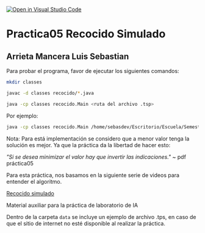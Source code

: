 [![Open in Visual Studio Code](https://classroom.github.com/assets/open-in-vscode-718a45dd9cf7e7f842a935f5ebbe5719a5e09af4491e668f4dbf3b35d5cca122.svg)](https://classroom.github.com/online_ide?assignment_repo_id=12022156&assignment_repo_type=AssignmentRepo)
# Practica05 Recocido Simulado

## Arrieta Mancera Luis Sebastian

Para probar el programa, favor de ejecutar los siguientes comandos:

```bash
mkdir classes

javac -d classes recocido/*.java

java -cp classes recocido.Main <ruta del archivo .tsp>
```

Por ejemplo:

```bash
java -cp classes recocido.Main /home/sebasdev/Escritorio/Escuela/Semestre_6/inteligencia-artificial/laboratorio/practicas/practica05/practica-5-recocido-simulado-LuisSebs/data/dj38.tsp
```

Nota: Para está implementación se considero que a menor valor tenga la solución es mejor. Ya que la práctica da la libertad de hacer esto:

*"Si se desea minimizar el valor hay que invertir las indicaciones."* ~ pdf práctica05

Para esta práctica, nos basamos en la siguiente serie de videos para entender el algoritmo.

[Recocido simulado](https://www.youtube.com/watch?v=0doM37ZEY4g&t=74s)

Material auxiliar para la práctica de laboratorio de IA

Dentro de la carpeta ```data``` se incluye un ejemplo de archivo .tps, en caso de que el sitio de internet no esté disponible al realizar la práctica.